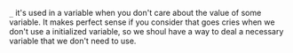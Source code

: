 `_` it's used in a variable when you don't care about the value of some variable. It makes perfect sense if you consider that goes cries when we don't use a initialized variable, so we shoul have a way to deal a necessary variable that we don't need to use.